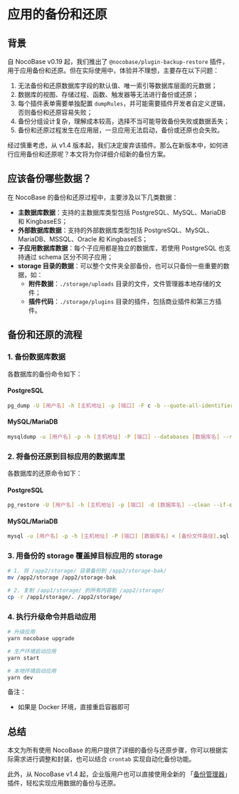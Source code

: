 # 应用的备份和还原

## 背景

自 NocoBase v0.19 起，我们推出了 `@nocobase/plugin-backup-restore` 插件，用于应用备份和还原。但在实际使用中，体验并不理想，主要存在以下问题：

1. 无法备份和还原数据库字段的默认值、唯一索引等数据库层面的元数据；
2. 数据库的视图、存储过程、函数、触发器等无法进行备份或还原；
3. 每个插件表单需要单独配置 `dumpRules`，并可能需要插件开发者自定义逻辑，否则备份和还原容易失败；
4. 备份分组设计复杂，理解成本较高，选择不当可能导致备份失败或数据丢失；
5. 备份和还原过程发生在应用层，一旦应用无法启动，备份或还原也会失败。

经过慎重考虑，从 v1.4 版本起，我们决定废弃该插件。那么在新版本中，如何进行应用备份和还原呢？本文将为你详细介绍新的备份方案。

## 应该备份哪些数据？

在 NocoBase 的备份和还原过程中，主要涉及以下几类数据：

* **主数据库数据**：支持的主数据库类型包括 PostgreSQL、MySQL、MariaDB 和 KingbaseES；
* **外部数据库数据**：支持的外部数据库类型包括 PostgreSQL、MySQL、MariaDB、MSSQL、Oracle 和 KingbaseES；
* **子应用数据库数据**：每个子应用都是独立的数据库，若使用 PostgreSQL 也支持通过 schema 区分不同子应用；
* **storage 目录的数据**：可以整个文件夹全部备份，也可以只备份一些重要的数据，如：
  * **附件数据**：`./storage/uploads` 目录的文件，文件管理器本地存储的文件；
  * **插件代码**：`./storage/plugins` 目录的插件，包括商业插件和第三方插件。

## 备份和还原的流程

### 1. 备份数据库数据

各数据库的备份命令如下：

#### PostgreSQL

```bash
pg_dump -U [用户名] -h [主机地址] -p [端口] -F c -b --quote-all-identifiers -f [备份文件路径] [数据库名]
```

#### MySQL/MariaDB

```bash
mysqldump -u [用户名] -p -h [主机地址] -P [端口] --databases [数据库名] --replace --single-transaction --column-statistics=0 --skip-lock-tables --routines --triggers > [备份文件路径].sql
```

### 2. 将备份还原到目标应用的数据库里

各数据库的还原命令如下：

#### PostgreSQL

```bash
pg_restore -U [用户名] -h [主机地址] -p [端口] -d [数据库名] --clean --if-exists --no-owner [备份文件路径]
```

#### MySQL/MariaDB

```bash
mysql -u [用户名] -p -h [主机地址] -P [端口] [数据库名] < [备份文件路径].sql
```

### 3. 用备份的 storage 覆盖掉目标应用的 storage

```bash
# 1. 将 /app2/storage/ 目录备份到 /app2/storage-bak/
mv /app2/storage /app2/storage-bak

# 2. 复制 /app1/storage/ 的所有内容到 /app2/storage/
cp -r /app1/storage/. /app2/storage/
```

### 4. 执行升级命令并启动应用

```bash
# 升级应用
yarn nocobase upgrade

# 生产环境启动应用
yarn start

# 本地环境启动应用
yarn dev
```

备注：
* 如果是 Docker 环境，直接重启容器即可

## 总结

本文为所有使用 NocoBase 的用户提供了详细的备份与还原步骤，你可以根据实际需求进行调整和封装，也可以结合 `crontab` 实现自动化备份功能。

此外，从 NocoBase v1.4 起，企业版用户也可以直接使用全新的 「[备份管理器](/handbook/backups)」 插件，轻松实现应用数据的备份与还原。
